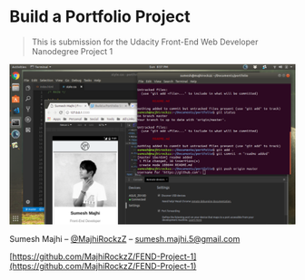 # Build a Portfolio Project

> This is submission for the Udacity Front-End Web Developer Nanodegree Project 1

![](img/readme.png)

Sumesh Majhi – [@MajhiRockzZ](https://www.linkedin.com/in/majhirockzz/) – sumesh.majhi.5@gmail.com

[https://github.com/MajhiRockzZ/FEND-Project-1](https://github.com/MajhiRockzZ/FEND-Project-1)
